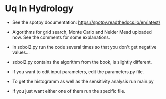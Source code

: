 # Uq In Hydrology

- See the spotpy documentation: https://spotpy.readthedocs.io/en/latest/

- Algorithms for grid search, Monte Carlo and Nelder Mead uploaded now. See the comments for some explanations.

- In sobol2.py run the code several times so that you don't get negative values... 

- sobol2.py contains the algorithm from the book, is slightly different.

- If you want to edit input parameters, edit the parameters.py file.
- To get the histogramm as well as the sensitivity analysis run main.py
- If you just want either one of them run the specific file.